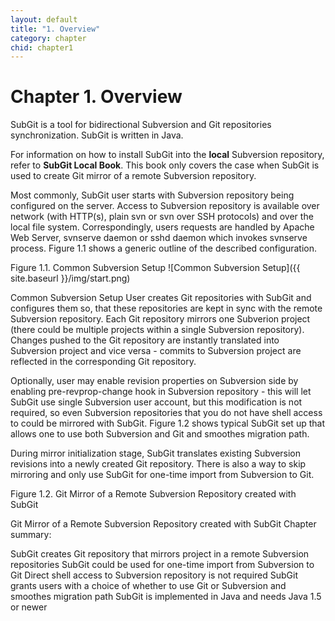 ```yaml
---
layout: default
title: "1. Overview"
category: chapter
chid: chapter1
---
```

# Chapter 1. Overview

SubGit is a tool for bidirectional Subversion and Git repositories synchronization. SubGit is written in Java.

For information on how to install SubGit into the **local** Subversion repository, refer to **SubGit Local Book**. This book only covers the case when SubGit is used to create Git mirror of a remote Subversion repository.

Most commonly, SubGit user starts with Subversion repository being configured on the server. Access to Subversion repository is available over network (with HTTP(s), plain svn or svn over SSH protocols) and over the local file system. Correspondingly, users requests are handled by Apache Web Server, svnserve daemon or sshd daemon which invokes svnserve process. Figure 1.1 shows a generic outline of the described configuration.

Figure 1.1. Common Subversion Setup
![Common Subversion Setup]({{ site.baseurl }}/img/start.png)

Common Subversion Setup
User creates Git repositories with SubGit and configures them so, that these repositories are kept in sync with the remote Subversion repository. Each Git repository mirrors one Subverion project (there could be multiple projects within a single Subversion repository). Changes pushed to the Git repository are instantly translated into Subversion project and vice versa - commits to Subversion project are reflected in the corresponding Git repository.

Optionally, user may enable revision properties on Subversion side by enabling pre-revprop-change hook in Subversion repository - this will let SubGit use single Subversion user account, but this modification is not required, so even Subversion repositories that you do not have shell access to could be mirrored with SubGit. Figure 1.2 shows typical SubGit set up that allows one to use both Subversion and Git and smoothes migration path.

During mirror initialization stage, SubGit translates existing Subversion revisions into a newly created Git repository. There is also a way to skip mirroring and only use SubGit for one-time import from Subversion to Git.

Figure 1.2. Git Mirror of a Remote Subversion Repository created with SubGit

Git Mirror of a Remote Subversion Repository created with SubGit
Chapter summary:

SubGit creates Git repository that mirrors project in a remote Subversion repositories
SubGit could be used for one-time import from Subversion to Git
Direct shell access to Subversion repository is not required
SubGit grants users with a choice of whether to use Git or Subversion and smoothes migration path
SubGit is implemented in Java and needs Java 1.5 or newer